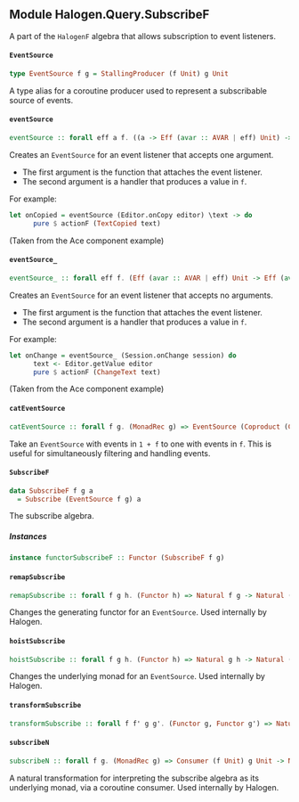 ## Module Halogen.Query.SubscribeF

A part of the `HalogenF` algebra that allows subscription to event
listeners.

#### `EventSource`

``` purescript
type EventSource f g = StallingProducer (f Unit) g Unit
```

A type alias for a coroutine producer used to represent a subscribable
source of events.

#### `eventSource`

``` purescript
eventSource :: forall eff a f. ((a -> Eff (avar :: AVAR | eff) Unit) -> Eff (avar :: AVAR | eff) Unit) -> (a -> Eff (avar :: AVAR | eff) (f Unit)) -> EventSource f (Aff (avar :: AVAR | eff))
```

Creates an `EventSource` for an event listener that accepts one argument.

- The first argument is the function that attaches the event listener.
- The second argument is a handler that produces a value in `f`.

For example:

``` purescript
let onCopied = eventSource (Editor.onCopy editor) \text -> do
      pure $ actionF (TextCopied text)
```
(Taken from the Ace component example)

#### `eventSource_`

``` purescript
eventSource_ :: forall eff f. (Eff (avar :: AVAR | eff) Unit -> Eff (avar :: AVAR | eff) Unit) -> Eff (avar :: AVAR | eff) (f Unit) -> EventSource f (Aff (avar :: AVAR | eff))
```

Creates an `EventSource` for an event listener that accepts no arguments.

- The first argument is the function that attaches the event listener.
- The second argument is a handler that produces a value in `f`.

For example:

``` purescript
let onChange = eventSource_ (Session.onChange session) do
      text <- Editor.getValue editor
      pure $ actionF (ChangeText text)
```
(Taken from the Ace component example)

#### `catEventSource`

``` purescript
catEventSource :: forall f g. (MonadRec g) => EventSource (Coproduct (Const Unit) f) g -> EventSource f g
```

Take an `EventSource` with events in `1 + f` to one with events in `f`.
This is useful for simultaneously filtering and handling events.

#### `SubscribeF`

``` purescript
data SubscribeF f g a
  = Subscribe (EventSource f g) a
```

The subscribe algebra.

##### Instances
``` purescript
instance functorSubscribeF :: Functor (SubscribeF f g)
```

#### `remapSubscribe`

``` purescript
remapSubscribe :: forall f g h. (Functor h) => Natural f g -> Natural (SubscribeF f h) (SubscribeF g h)
```

Changes the generating functor for an `EventSource`. Used internally by
Halogen.

#### `hoistSubscribe`

``` purescript
hoistSubscribe :: forall f g h. (Functor h) => Natural g h -> Natural (SubscribeF f g) (SubscribeF f h)
```

Changes the underlying monad for an `EventSource`. Used internally by
Halogen.

#### `transformSubscribe`

``` purescript
transformSubscribe :: forall f f' g g'. (Functor g, Functor g') => Natural f f' -> Natural g g' -> Natural (SubscribeF f g) (SubscribeF f' g')
```

#### `subscribeN`

``` purescript
subscribeN :: forall f g. (MonadRec g) => Consumer (f Unit) g Unit -> Natural (SubscribeF f g) g
```

A natural transformation for interpreting the subscribe algebra as its
underlying monad, via a coroutine consumer. Used internally by Halogen.


